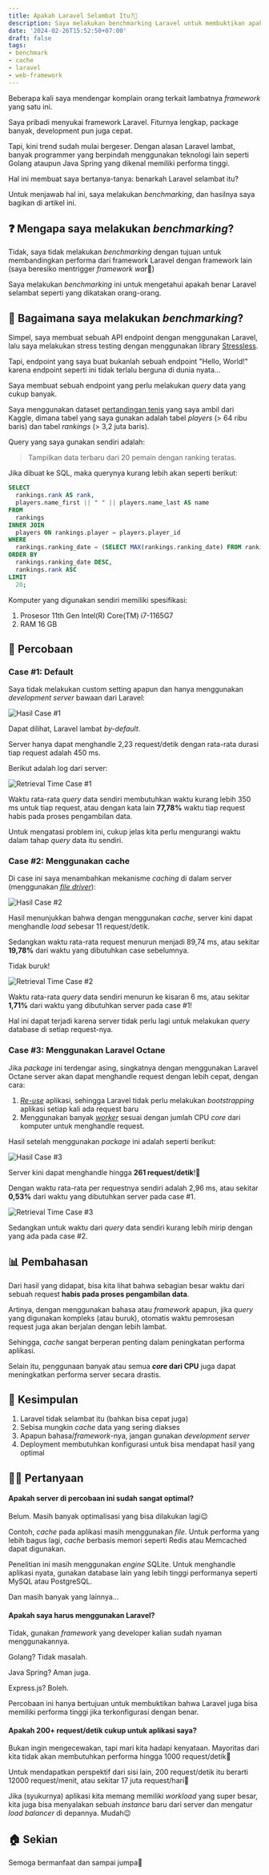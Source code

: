 ```yaml
---
title: Apakah Laravel Selambat Itu?🤔
description: Saya melakukan benchmarking Laravel untuk membuktikan apakah benar Laravel selambat itu
date: '2024-02-26T15:52:50+07:00'
draft: false
tags:
- benchmark
- cache
- laravel
- web-framework
---
```


Beberapa kali saya mendengar komplain orang terkait lambatnya *framework* yang satu ini.

Saya pribadi menyukai framework Laravel. Fiturnya lengkap, package banyak, development pun juga cepat.

Tapi, kini trend sudah mulai bergeser. Dengan alasan Laravel lambat, banyak programmer yang berpindah menggunakan teknologi lain seperti Golang ataupun Java Spring yang dikenal memiliki performa tinggi.

Hal ini membuat saya bertanya-tanya: benarkah Laravel selambat itu?

Untuk menjawab hal ini, saya melakukan *benchmarking*, dan hasilnya saya bagikan di artikel ini.

## ❓ Mengapa saya melakukan *benchmarking*?

Tidak, saya tidak melakukan *benchmarking* dengan tujuan untuk membandingkan performa dari framework Laravel dengan framework lain (saya beresiko mentrigger *framework war*🥲)

Saya melakukan *benchmarking* ini untuk mengetahui apakah benar Laravel selambat seperti yang dikatakan orang-orang.

## 🥸 Bagaimana saya melakukan *benchmarking*?

Simpel, saya membuat sebuah API endpoint dengan menggunakan Laravel, lalu saya melakukan stress testing dengan menggunakan library [Stressless](https://pestphp.com/docs/stress-testing).

Tapi, endpoint yang saya buat bukanlah sebuah endpoint "Hello, World!" karena endpoint seperti ini tidak terlalu berguna di dunia nyata...

Saya membuat sebuah endpoint yang perlu melakukan *query* data yang cukup banyak.

Saya menggunakan dataset [pertandingan tenis](https://www.kaggle.com/datasets/guillemservera/tennis) yang saya ambil dari Kaggle, dimana tabel yang saya gunakan adalah tabel *players* (> 64 ribu baris) dan tabel *rankings* (> 3,2 juta baris).

Query yang saya gunakan sendiri adalah:

> Tampilkan data terbaru dari 20 pemain dengan ranking teratas.

Jika dibuat ke SQL, maka querynya kurang lebih akan seperti berikut:

```sql
SELECT
  rankings.rank AS rank,
  players.name_first || " " || players.name_last AS name
FROM
  rankings
INNER JOIN
  players ON rankings.player = players.player_id
WHERE
  rankings.ranking_date = (SELECT MAX(rankings.ranking_date) FROM rankings)
ORDER BY
  rankings.ranking_date DESC,
  rankings.rank ASC
LIMIT
  20;
```

Komputer yang digunakan sendiri memiliki spesifikasi:

1. Prosesor 11th Gen Intel(R) Core(TM) i7-1165G7
2. RAM 16 GB

## 🧪 Percobaan

### Case #1: Default

Saya tidak melakukan custom setting apapun dan hanya menggunakan *development server* bawaan dari Laravel:

![Hasil Case #1](/images/202402/benchmark-laravel-case-1-result.png "Hasil dari case #1")

Dapat dilihat, Laravel lambat *by-default*.

Server hanya dapat menghandle 2,23 request/detik dengan rata-rata durasi tiap request adalah 450 ms.

Berikut adalah log dari server:

![Retrieval Time Case #1](/images/202402/benchmark-laravel-case-1-retrieval-time.png "Waktu pengambilan data pada case #1")

Waktu rata-rata *query* data sendiri membutuhkan waktu kurang lebih 350 ms untuk tiap request, atau dengan kata lain **77,78%** waktu tiap request habis pada proses pengambilan data.

Untuk mengatasi problem ini, cukup jelas kita perlu mengurangi waktu dalam tahap *query* data itu sendiri.

### Case #2: Menggunakan cache

Di case ini saya menambahkan mekanisme *caching* di dalam server (menggunakan [*file driver*](https://laravel.com/docs/10.x/cache#configuration)):

![Hasil Case #2](/images/202402/benchmark-laravel-case-2-result.png "Hasil dari case #2")

Hasil menunjukkan bahwa dengan menggunakan *cache*, server kini dapat menghandle *load* sebesar 11 request/detik.

Sedangkan waktu rata-rata request menurun menjadi 89,74 ms, atau sekitar **19,78%** dari waktu yang dibutuhkan case sebelumnya.

Tidak buruk!

![Retrieval Time Case #2](/images/202402/benchmark-laravel-case-2-retrieval-time.png "Waktu pengambilan data pada case #2")

Waktu rata-rata *query* data sendiri menurun ke kisaran 6 ms, atau sekitar **1,71%** dari waktu yang dibutuhkan server pada case #1!

Hal ini dapat terjadi karena server tidak perlu lagi untuk melakukan *query* database di setiap request-nya.

### Case #3: Menggunakan Laravel Octane

Jika *package* ini terdengar asing, singkatnya dengan menggunakan Laravel Octane server akan dapat menghandle request dengan lebih cepat, dengan cara:

1. [*Re-use*](https://laravel.com/docs/10.x/octane#introduction) aplikasi, sehingga Laravel tidak perlu melakukan *bootstrapping* aplikasi setiap kali ada request baru
2. Menggunakan banyak [*worker*](https://laravel.com/docs/10.x/octane#specifying-the-worker-count) sesuai dengan jumlah CPU *core* dari komputer untuk menghandle request.

Hasil setelah menggunakan *package* ini adalah seperti berikut:

![Hasil Case #3](/images/202402/benchmark-laravel-case-3-result.png "Hasil dari case #3")

Server kini dapat menghandle hingga **261 request/detik**!🤯

Dengan waktu rata-rata per requestnya sendiri adalah 2,96 ms, atau sekitar **0,53%** dari waktu yang dibutuhkan server pada case #1.

![Retrieval Time Case #3](/images/202402/benchmark-laravel-case-3-retrieval-time.png "Waktu pengambilan data pada case #3")

Sedangkan untuk waktu dari *query* data sendiri kurang lebih mirip dengan yang ada pada case #2.

## 📊 Pembahasan

Dari hasil yang didapat, bisa kita lihat bahwa sebagian besar waktu dari sebuah request **habis pada proses pengambilan data**.

Artinya, dengan menggunakan bahasa atau *framework* apapun, jika *query* yang digunakan kompleks (atau buruk), otomatis waktu pemrosesan request juga akan berjalan dengan lebih lambat.

Sehingga, *cache* sangat berperan penting dalam peningkatan performa aplikasi.

Selain itu, penggunaan banyak atau semua ***core* dari CPU** juga dapat meningkatkan performa server secara drastis.

## 🧘 Kesimpulan

1. Laravel tidak selambat itu (bahkan bisa cepat juga)
2. Sebisa mungkin *cache* data yang sering diakses
3. Apapun bahasa/*framework*-nya, jangan gunakan *development server*
4. Deployment membutuhkan konfigurasi untuk bisa mendapat hasil yang optimal

## 🙋‍♂️ Pertanyaan

#### Apakah server di percobaan ini sudah sangat optimal?

Belum. Masih banyak optimalisasi yang bisa dilakukan lagi😉

Contoh, *cache* pada aplikasi masih menggunakan *file*. Untuk performa yang lebih bagus lagi, *cache* berbasis memori seperti Redis atau Memcached dapat digunakan.

Penelitian ini masih menggunakan *engine* SQLite. Untuk menghandle aplikasi nyata, gunakan database lain yang lebih tinggi performanya seperti MySQL atau PostgreSQL.

Dan masih banyak yang lainnya...

#### Apakah saya harus menggunakan Laravel?

Tidak, gunakan *framework* yang developer kalian sudah nyaman menggunakannya.

Golang? Tidak masalah.

Java Spring? Aman juga.

Express.js? Boleh.

Percobaan ini hanya bertujuan untuk membuktikan bahwa Laravel juga bisa memiliki performa tinggi jika terkonfigurasi dengan benar.

#### Apakah 200+ request/detik cukup untuk aplikasi saya?

Bukan ingin mengecewakan, tapi mari kita hadapi kenyataan. Mayoritas dari kita tidak akan membutuhkan performa hingga 1000 request/detik🥲

Untuk mendapatkan perspektif dari sisi lain, 200 request/detik itu berarti 12000 request/menit, atau sekitar 17 juta request/hari🤯

Jika (syukurnya) aplikasi kita memang memiliki *workload* yang super besar, kita juga bisa menyalakan sebuah *instance* baru dari server dan mengatur *load balancer* di depannya. Mudah😉

## 🏠 Sekian

Semoga bermanfaat dan sampai jumpa👋

